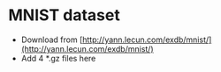 # MNIST dataset
* Download from [http://yann.lecun.com/exdb/mnist/](http://yann.lecun.com/exdb/mnist/)
* Add 4 *.gz files here
